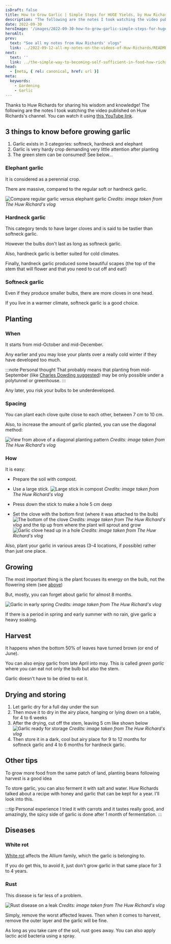 ```yaml
---
isDraft: false
title: How to Grow Garlic | Simple Steps for HUGE Yields, by Huw Richards
description: "The following are the notes I took watching the video published on Huw Richards's channel"
date: 2022-09-30
heroImage: '/images/2022-09-30-how-to-grow-garlic-simple-steps-for-huge-yields-huw-richards-hero.jpg'
heroAlt:
prev:
  text: "See all my notes from Huw Richards' vlogs"
  link: ../2022-09-12-all-my-notes-on-the-videos-of-Huw-Richards/README.md
next:
  text: ''
  link: ../the-simple-way-to-becoming-self-sufficient-in-food-huw-richards/README.md
head:
  - [meta, { rel: canonical, href: url }]
meta:
  keywords:
    - Gardening
    - Garlic
---
```


Thanks to Huw Richards for sharing his wisdom and knowledge!
The following are the notes I took watching the video published on Huw Richards's channel.
You can watch it using [this YouTube link](https://www.youtube.com/watch?v=FmCBTd_qCh0).

## 3 things to know before growing garlic

1. Garlic exists in 3 categories: softneck, hardneck and elephant
2. Garlic is very hardy crop demanding very little attention after planting
3. The green stem can be consumed! See below...

### Elephant garlic

It is considered as a perennial crop.

There are massive, compared to the regular soft or hardneck garlic.

![Compare regular garlic versus elephant garlic](./elephant-vs-regular-garlic.jpg)
_Credits: image taken from The Huw Richard's vlog_

### Hardneck garlic

This category tends to have larger cloves and is said to be tastier than softneck garlic.

However the bulbs don't last as long as softneck garlic.

Also, hardneck garlic is better suited for cold climates.

Finally, hardneck garlic produced some beautiful scapes (the top of the stem that will flower and that you need to cut off and eat!)

### Softneck garlic

Even if they produce smaller bulbs, there are more cloves in one head.

If you live in a warmer climate, softneck garlic is a good choice.

## Planting

### When

It starts from mid-October and mid-December.

Any earlier and you may lose your plants over a really cold winter if they have developed too much.

:::note Personal thought
That probably means that planting from mid-September (like [Charles Dowding suggested](../2022-09-28-grow-garlic-charles-dowding/README.md)) may be only possible under a polytunnel or greenhouse.
:::

Any later, you risk your bulbs to be underdeveloped.

### Spacing

You can plant each clove quite close to each other, between 7 cm to 10 cm.

Also, to increase the amount of garlic planted, you can use the diagonal method:

![View from above of a diagonal planting pattern](./diagonal-planting.jpg)
_Credits: image taken from The Huw Richard's vlog_

### How

It is easy:

- Prepare the soil with compost.
- Use a large stick.
  ![Large stick in compost](./how-to-plant.jpg)
  _Credits: image taken from The Huw Richard's vlog_

- Press down the stick to make a hole 5 cm deep
- Set the clove with the bottom first (where it was attached to the bulb)
  ![The bottom of the clove](./bottom-clove.jpg)
  _Credits: image taken from The Huw Richard's vlog_
  and the tip up from where the plant will sprout and grow
  ![Garlic clove head up in a hole](./garlic-clove-head-up-in-a-hole.jpg)
  _Credits: image taken from The Huw Richard's vlog_

Also, plant your garlic in various areas (3-4 locations, if possible) rather than just one place.

## Growing

The most important thing is the plant focuses its energy on the bulb, not the flowering stem (see [above](#hardneck-garlic))

But, mostly, you can forget about garlic for almost 8 months.

![Garlic in early spring](./garlic-early-spring.jpg)
_Credits: image taken from The Huw Richard's vlog_

If there is a period in spring and early summer with no rain, give garlic a heavy soaking.

## Harvest

It happens when the bottom 50% of leaves have turned brown (or end of June).

You can also enjoy garlic from late April into may.
This is called _green garlic_ where you can eat not only the bulb but also the stem.

Garlic doesn't have to be dried to eat it.

## Drying and storing

1. Let garlic dry for a full day under the sun
2. Then move it to dry in the airy place, hanging or lying down on a table, for 4 to 6 weeks
3. After the drying, cut off the stem, leaving 5 cm like shown below
   ![Garlic ready for storage](./garlic-ready-for-storage.jpg)
   _Credits: image taken from The Huw Richard's vlog_
4. Then store it in a dark, cool but airy place for 9 to 12 months for softneck garlic and 4 to 6 months for hardneck garlic.

## Other tips

To grow more food from the same patch of land, planting beans following harvest is a good idea

To store garlic, you can also ferment it with salt and water.
Huw Richards talked about a recipe with honey and garlic that can be kept for a year. I'll look into this.

:::tip Personal experience
I tried it with carrots and it tastes really good, and amazingly, the spicy side of garlic is done after 1 month of fermentation.
:::

## Diseases

### White rot

[White rot](https://www.bing.com/search?q=white%20rot%20disease) affects the Allium family, which the garlic is belonging to.

If you do get this, to avoid it, just don't grow garlic in that same place for 3 to 4 years.

### Rust

This disease is far less of a problem.

![Rust disease on a leak](./rust-disease.jpg)
_Credits: image taken from The Huw Richard's vlog_

Simply, remove the worst affected leaves. Then when it comes to harvest, remove the outer layer and the garlic will be fine.

As long as you take care of the soil, rust goes away. You can also apply lactic acid bacteria using a spray.
